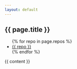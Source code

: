 ```yaml
---
layout: default
---
```


<h2>{{ page.title }}</h2>

<ul class="repos">
{% for repo in page.repos %}
    <li><a href="{{repo}}">{{ repo }}</a></li>
{% endfor %}
</ul>

{{ content }}
